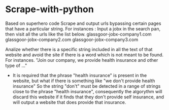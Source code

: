 # Scrape-with-python
Based on superhero code
Scrape and output urls bypassing certain pages that have a particular string.
For instances :
Input a jobx in the search pan, then visit all the urls like the list below.
glassgoor-jobx-company1.com
glassgoor-jobx-company2.com
glassgoor-jobx-company3.com

Analize whether there is a specific string included in all the text of that website and avoid the site if there is a word which is not meant to be found.
For instances.
"Join our company, we provide health insurance and other type of ..."

- It is required that the phrase "health insurance" is present in the website, but what if there is something like "we don't provide health insurance"
So the string "don't" must be detected in a range of strings close to the phrase "health insurance", consequently the algorythm will discard this website if it finds that they don't provide self insurance, and will output a website that does provide that insurance.

